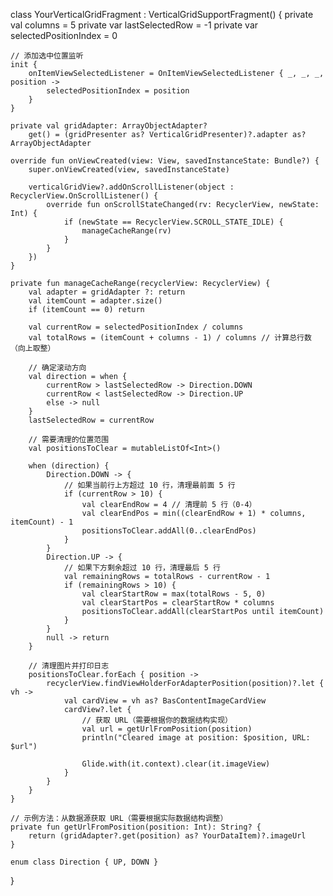 class YourVerticalGridFragment : VerticalGridSupportFragment() {
    private val columns = 5
    private var lastSelectedRow = -1
    private var selectedPositionIndex = 0

    // 添加选中位置监听
    init {
        onItemViewSelectedListener = OnItemViewSelectedListener { _, _, _, position ->
            selectedPositionIndex = position
        }
    }

    private val gridAdapter: ArrayObjectAdapter?
        get() = (gridPresenter as? VerticalGridPresenter)?.adapter as? ArrayObjectAdapter

    override fun onViewCreated(view: View, savedInstanceState: Bundle?) {
        super.onViewCreated(view, savedInstanceState)
        
        verticalGridView?.addOnScrollListener(object : RecyclerView.OnScrollListener() {
            override fun onScrollStateChanged(rv: RecyclerView, newState: Int) {
                if (newState == RecyclerView.SCROLL_STATE_IDLE) {
                    manageCacheRange(rv)
                }
            }
        })
    }

    private fun manageCacheRange(recyclerView: RecyclerView) {
        val adapter = gridAdapter ?: return
        val itemCount = adapter.size()
        if (itemCount == 0) return

        val currentRow = selectedPositionIndex / columns
        val totalRows = (itemCount + columns - 1) / columns // 计算总行数（向上取整）

        // 确定滚动方向
        val direction = when {
            currentRow > lastSelectedRow -> Direction.DOWN
            currentRow < lastSelectedRow -> Direction.UP
            else -> null
        }
        lastSelectedRow = currentRow

        // 需要清理的位置范围
        val positionsToClear = mutableListOf<Int>()

        when (direction) {
            Direction.DOWN -> {
                // 如果当前行上方超过 10 行，清理最前面 5 行
                if (currentRow > 10) {
                    val clearEndRow = 4 // 清理前 5 行（0-4）
                    val clearEndPos = min((clearEndRow + 1) * columns, itemCount) - 1
                    positionsToClear.addAll(0..clearEndPos)
                }
            }
            Direction.UP -> {
                // 如果下方剩余超过 10 行，清理最后 5 行
                val remainingRows = totalRows - currentRow - 1
                if (remainingRows > 10) {
                    val clearStartRow = max(totalRows - 5, 0)
                    val clearStartPos = clearStartRow * columns
                    positionsToClear.addAll(clearStartPos until itemCount)
                }
            }
            null -> return
        }

        // 清理图片并打印日志
        positionsToClear.forEach { position ->
            recyclerView.findViewHolderForAdapterPosition(position)?.let { vh ->
                val cardView = vh as? BasContentImageCardView
                cardView?.let {
                    // 获取 URL（需要根据你的数据结构实现）
                    val url = getUrlFromPosition(position)
                    println("Cleared image at position: $position, URL: $url")
                    
                    Glide.with(it.context).clear(it.imageView)
                }
            }
        }
    }

    // 示例方法：从数据源获取 URL（需要根据实际数据结构调整）
    private fun getUrlFromPosition(position: Int): String? {
        return (gridAdapter?.get(position) as? YourDataItem)?.imageUrl
    }

    enum class Direction { UP, DOWN }
}
